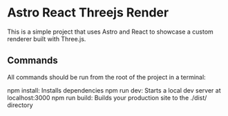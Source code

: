 # Astro React Threejs Render
This is a simple project that uses Astro and React to showcase a custom renderer built with Three.js.

## Commands
All commands should be run from the root of the project in a terminal:

npm install: Installs dependencies
npm run dev: Starts a local dev server at localhost:3000
npm run build: Builds your production site to the ./dist/ directory